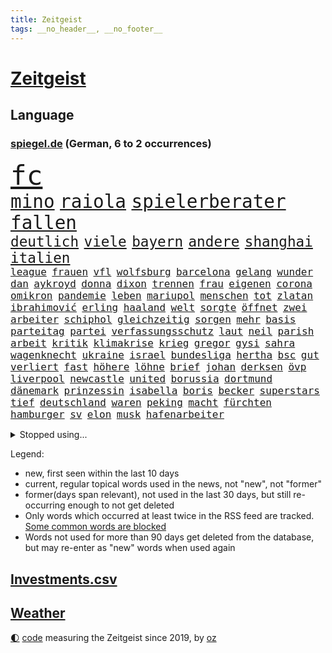 ```yaml
---
title: Zeitgeist
tags: __no_header__, __no_footer__
---
```


# [Zeitgeist](https://oliz.io/zeitgeist/)

## Language

<h3><a href="https://www.spiegel.de" target="_blank">spiegel.de</a> (German, 6 to 2 occurrences)</h3>
<p style="font-family:monospace">
<span style="font-size:32pt"><a href="news_links.html#fc" class="current">fc</a></span>
<br>
<span style="font-size:22pt"><a href="news_links.html#mino" class="new">mino</a></span>
<span style="font-size:22pt"><a href="news_links.html#raiola" class="new">raiola</a></span>
<span style="font-size:22pt"><a href="news_links.html#spielerberater" class="new">spielerberater</a></span>
<span style="font-size:22pt"><a href="news_links.html#fallen" class="current">fallen</a></span>
<br>
<span style="font-size:17pt"><a href="news_links.html#deutlich" class="current">deutlich</a></span>
<span style="font-size:17pt"><a href="news_links.html#viele" class="current">viele</a></span>
<span style="font-size:17pt"><a href="news_links.html#bayern" class="current">bayern</a></span>
<span style="font-size:17pt"><a href="news_links.html#andere" class="current">andere</a></span>
<span style="font-size:17pt"><a href="news_links.html#shanghai" class="current">shanghai</a></span>
<span style="font-size:17pt"><a href="news_links.html#italien" class="current">italien</a></span>
<br>
<span style="font-size:12pt"><a href="news_links.html#league" class="current">league</a></span>
<span style="font-size:12pt"><a href="news_links.html#frauen" class="current">frauen</a></span>
<span style="font-size:12pt"><a href="news_links.html#vfl" class="current">vfl</a></span>
<span style="font-size:12pt"><a href="news_links.html#wolfsburg" class="current">wolfsburg</a></span>
<span style="font-size:12pt"><a href="news_links.html#barcelona" class="current">barcelona</a></span>
<span style="font-size:12pt"><a href="news_links.html#gelang" class="current">gelang</a></span>
<span style="font-size:12pt"><a href="news_links.html#wunder" class="current">wunder</a></span>
<span style="font-size:12pt"><a href="news_links.html#dan" class="current">dan</a></span>
<span style="font-size:12pt"><a href="news_links.html#aykroyd" class="new">aykroyd</a></span>
<span style="font-size:12pt"><a href="news_links.html#donna" class="new">donna</a></span>
<span style="font-size:12pt"><a href="news_links.html#dixon" class="new">dixon</a></span>
<span style="font-size:12pt"><a href="news_links.html#trennen" class="current">trennen</a></span>
<span style="font-size:12pt"><a href="news_links.html#frau" class="current">frau</a></span>
<span style="font-size:12pt"><a href="news_links.html#eigenen" class="current">eigenen</a></span>
<span style="font-size:12pt"><a href="news_links.html#corona" class="current">corona</a></span>
<span style="font-size:12pt"><a href="news_links.html#omikron" class="current">omikron</a></span>
<span style="font-size:12pt"><a href="news_links.html#pandemie" class="current">pandemie</a></span>
<span style="font-size:12pt"><a href="news_links.html#leben" class="current">leben</a></span>
<span style="font-size:12pt"><a href="news_links.html#mariupol" class="current">mariupol</a></span>
<span style="font-size:12pt"><a href="news_links.html#menschen" class="current">menschen</a></span>
<span style="font-size:12pt"><a href="news_links.html#tot" class="current">tot</a></span>
<span style="font-size:12pt"><a href="news_links.html#zlatan" class="new">zlatan</a></span>
<span style="font-size:12pt"><a href="news_links.html#ibrahimović" class="new">ibrahimović</a></span>
<span style="font-size:12pt"><a href="news_links.html#erling" class="current">erling</a></span>
<span style="font-size:12pt"><a href="news_links.html#haaland" class="current">haaland</a></span>
<span style="font-size:12pt"><a href="news_links.html#welt" class="current">welt</a></span>
<span style="font-size:12pt"><a href="news_links.html#sorgte" class="current">sorgte</a></span>
<span style="font-size:12pt"><a href="news_links.html#öffnet" class="current">öffnet</a></span>
<span style="font-size:12pt"><a href="news_links.html#zwei" class="current">zwei</a></span>
<span style="font-size:12pt"><a href="news_links.html#arbeiter" class="current">arbeiter</a></span>
<span style="font-size:12pt"><a href="news_links.html#schiphol" class="new">schiphol</a></span>
<span style="font-size:12pt"><a href="news_links.html#gleichzeitig" class="current">gleichzeitig</a></span>
<span style="font-size:12pt"><a href="news_links.html#sorgen" class="current">sorgen</a></span>
<span style="font-size:12pt"><a href="news_links.html#mehr" class="current">mehr</a></span>
<span style="font-size:12pt"><a href="news_links.html#basis" class="current">basis</a></span>
<span style="font-size:12pt"><a href="news_links.html#parteitag" class="current">parteitag</a></span>
<span style="font-size:12pt"><a href="news_links.html#partei" class="current">partei</a></span>
<span style="font-size:12pt"><a href="news_links.html#verfassungsschutz" class="current">verfassungsschutz</a></span>
<span style="font-size:12pt"><a href="news_links.html#laut" class="current">laut</a></span>
<span style="font-size:12pt"><a href="news_links.html#neil" class="current">neil</a></span>
<span style="font-size:12pt"><a href="news_links.html#parish" class="new">parish</a></span>
<span style="font-size:12pt"><a href="news_links.html#arbeit" class="current">arbeit</a></span>
<span style="font-size:12pt"><a href="news_links.html#kritik" class="current">kritik</a></span>
<span style="font-size:12pt"><a href="news_links.html#klimakrise" class="current">klimakrise</a></span>
<span style="font-size:12pt"><a href="news_links.html#krieg" class="current">krieg</a></span>
<span style="font-size:12pt"><a href="news_links.html#gregor" class="current">gregor</a></span>
<span style="font-size:12pt"><a href="news_links.html#gysi" class="current">gysi</a></span>
<span style="font-size:12pt"><a href="news_links.html#sahra" class="current">sahra</a></span>
<span style="font-size:12pt"><a href="news_links.html#wagenknecht" class="current">wagenknecht</a></span>
<span style="font-size:12pt"><a href="news_links.html#ukraine" class="current">ukraine</a></span>
<span style="font-size:12pt"><a href="news_links.html#israel" class="current">israel</a></span>
<span style="font-size:12pt"><a href="news_links.html#bundesliga" class="current">bundesliga</a></span>
<span style="font-size:12pt"><a href="news_links.html#hertha" class="current">hertha</a></span>
<span style="font-size:12pt"><a href="news_links.html#bsc" class="current">bsc</a></span>
<span style="font-size:12pt"><a href="news_links.html#gut" class="current">gut</a></span>
<span style="font-size:12pt"><a href="news_links.html#verliert" class="current">verliert</a></span>
<span style="font-size:12pt"><a href="news_links.html#fast" class="current">fast</a></span>
<span style="font-size:12pt"><a href="news_links.html#höhere" class="current">höhere</a></span>
<span style="font-size:12pt"><a href="news_links.html#löhne" class="current">löhne</a></span>
<span style="font-size:12pt"><a href="news_links.html#brief" class="current">brief</a></span>
<span style="font-size:12pt"><a href="news_links.html#johan" class="current">johan</a></span>
<span style="font-size:12pt"><a href="news_links.html#derksen" class="new">derksen</a></span>
<span style="font-size:12pt"><a href="news_links.html#övp" class="current">övp</a></span>
<span style="font-size:12pt"><a href="news_links.html#liverpool" class="current">liverpool</a></span>
<span style="font-size:12pt"><a href="news_links.html#newcastle" class="new">newcastle</a></span>
<span style="font-size:12pt"><a href="news_links.html#united" class="current">united</a></span>
<span style="font-size:12pt"><a href="news_links.html#borussia" class="current">borussia</a></span>
<span style="font-size:12pt"><a href="news_links.html#dortmund" class="current">dortmund</a></span>
<span style="font-size:12pt"><a href="news_links.html#dänemark" class="current">dänemark</a></span>
<span style="font-size:12pt"><a href="news_links.html#prinzessin" class="new">prinzessin</a></span>
<span style="font-size:12pt"><a href="news_links.html#isabella" class="new">isabella</a></span>
<span style="font-size:12pt"><a href="news_links.html#boris" class="current">boris</a></span>
<span style="font-size:12pt"><a href="news_links.html#becker" class="current">becker</a></span>
<span style="font-size:12pt"><a href="news_links.html#superstars" class="current">superstars</a></span>
<span style="font-size:12pt"><a href="news_links.html#tief" class="current">tief</a></span>
<span style="font-size:12pt"><a href="news_links.html#deutschland" class="current">deutschland</a></span>
<span style="font-size:12pt"><a href="news_links.html#waren" class="current">waren</a></span>
<span style="font-size:12pt"><a href="news_links.html#peking" class="current">peking</a></span>
<span style="font-size:12pt"><a href="news_links.html#macht" class="current">macht</a></span>
<span style="font-size:12pt"><a href="news_links.html#fürchten" class="current">fürchten</a></span>
<span style="font-size:12pt"><a href="news_links.html#hamburger" class="current">hamburger</a></span>
<span style="font-size:12pt"><a href="news_links.html#sv" class="current">sv</a></span>
<span style="font-size:12pt"><a href="news_links.html#elon" class="current">elon</a></span>
<span style="font-size:12pt"><a href="news_links.html#musk" class="current">musk</a></span>
<span style="font-size:12pt"><a href="news_links.html#hafenarbeiter" class="new">hafenarbeiter</a></span>
</p>
<details>
<summary>Stopped using...</summary>
<p class="former" style="font-size:12pt">
andrea(556) rassismus(556) draußen(555) euphorie(555) exemplare(555) glück(555) analyse(554) coronaimpfstoff(554) erinnert(554) investieren(554) steigenden(554) virologe(554) alarm(553) ankündigung(553) awards(553) flugzeuge(553) ideen(553) rassistisch(553) sexuelle(553) tode(553) vorbild(553) 2016(552) achtelfinale(552) angeordnet(552) bedeuten(552) daraufhin(552) eingestuft(552) einzelnen(552) gemeinden(552) gerüchte(552) radikal(552) streiks(552) angeklagter(551) bildungsministerin(551) frühen(551) hört(551) islamischer(551) scheuer(551) schlag(551) summe(551) tiktok(551) versehentlich(551) viertel(551) wald(551) zuversicht(551) äußerst(551) überlebte(551) beschäftigten(550) flick(550) gehe(550) geschützt(550) griechenland(550) hansi(550) höchststand(550) konfrontiert(550) konzept(550) lust(550) stil(550) theater(550) unterzeichnet(550) befinden(549) infektionszahlen(549) mannes(549) rückschlag(549) verlängern(549) witz(549) anspruch(548) falls(548) lady(548) missachtet(548) passagiere(548) prüfung(548) reichte(548) usbehörden(548) vermeiden(548) weltmeister(548) alexej(547) angespannt(547) brasiliens(547) dauer(547) entsprechende(547) eröffnet(547) fort(547) hinnehmen(547) horst(547) hotel(547) ifoindex(547) locker(547) mathias(547) monatelang(547) nawalny(547) unterricht(547) verschiedene(547) verteilt(547) blieben(546) for(546) islamischen(546) kamera(546) lagen(546) moderna(546) myanmar(546) verschwunden(546) vorgeworfen(546) ausflug(545) krankenhäusern(545) kreis(545) woran(545) österreichischen(545) anthony(544) beschluss(544) bundestrainer(544) gebraucht(544) gewässern(544) langfristig(544) optimistisch(544) saarland(544) swetlana(544) vorübergehend(544) wieler(544) beteiligten(543) bundesweit(543) körperverletzung(543) mauer(543) notruf(543) psg(543) stellten(543) telekom(543) öfter(543) argumente(542) bolsonaro(542) dietmar(542) internen(542) jair(542) nominiert(542) sicherte(542) veranstalter(542) wies(542) allianz(541) brite(541) klinik(541) schönsten(541) tatverdächtigen(541) ursachen(541) usamerikaner(541) wähler(541) 94(540) anzeigen(540) digitale(540) grünheide(540) hofft(540) häufen(540) trennung(540) abgehört(539) aufgehoben(539) bekamen(539) dürfe(539) gehandelt(539) milliarde(539) nahen(539) opfers(539) umstrittenes(539) antisemitismus(538) islamisten(538) reagierte(538) umweltschützer(538) pflegekräfte(537) studien(537) tauchen(537) abgebrochen(536) klassiker(536) porsche(536) via(536) eklat(535) philipp(535) sendung(535) autoindustrie(534) haftbefehl(534) heil(534) ständig(534) ägypten(534) duisburg(533) kilometern(533) negative(533) offiziellen(533) schwerem(532) sehnsucht(532) virologen(532) william(532) richard(531) tim(531) haftstrafen(530) nachgewiesen(530) springen(530) vorn(530) abgelehnt(529) begeistert(529) limit(529) reduzieren(529) green(528) alexandra(527) bundesgerichtshof(527) rkichef(527) singapur(527) familienberater(526) not(526) präsenz(526) schneider(526) skeptisch(526) träume(526) architekt(525) eigenem(525) rasen(525) samstagmorgen(525) heftiger(524) iphone(524) kräfte(523) popstar(523) retter(523) umfragewerte(522) bester(521) dreieinhalb(521) unterschrieben(521) vorbereitung(521) angehörige(520) bezeichnete(520) jeff(520) landwirtschaft(520) angezeigt(519) enorme(519) folter(519) journalist(519) klimaziele(518) verfolger(518) akten(517) stahl(516) bartsch(514) vorläufig(514) abgeschlossen(513) albtraum(513) bundeswehrsoldaten(512) strafbar(512) spiegelredakteur(511) teilnehmern(511) apples(508) 91(507) identität(506) grüner(504) atomabkommen(500) eingeschaltet(500) vorlegen(498) engen(495) karlsruhe(495) verdoppelt(495) youtuber(495) entspannt(494) farbe(494) rache(492) zweck(492) inseln(491) absurd(489) jessica(485) psychischen(482) erben(477) nick(473) effekt(469) aufheben(468) sms(467) gewinne(447) tübinger(447) wucht(438) konfrontation(437) zwingend(437) autobauer(436) vereinbarung(435) singen(433) desinformation(432) bundesweiten(426) expräsidenten(423) 53jähriger(413) v(413) verlusten(413) konkreten(412) finanziellen(405) militärjunta(405) medaille(402) carlos(400) zurückgekehrt(398) promille(394) unverständnis(393) strebt(392) angefeindet(391) geimpften(388) drohschreiben(387) freizugeben(387) angebote(374) bewirbt(374) reisenden(365) enthalten(364) gewalttat(360) fußballstar(350) lediglich(336) gestanden(334) rebellen(332) nationaltrainer(330) anfangs(329) crystal(329) oldenburg(329) zurückzukehren(329) regierungskoalition(327) arbeitsmarkt(326) historikerin(325) bond(323) forscherin(317) maier(317) fossile(315) lehren(313) meilenstein(312) gezählt(310) aachen(307) bitteren(306) entstand(306) fassung(306) organisierten(303) spitzen(302) unterbinden(301) open(300) seither(295) aussterben(294) höherer(294) eröffnung(291) weltall(291) wussten(291) stehe(290) jamaika(289) leichten(287) volk(287) bauern(285) terroranschlag(284) fazit(281) kalte(281) abgerufen(278) ahmed(277) autoren(277) geldwäsche(277) tornado(276) verbunden(276) aufmerksam(275) erpressen(275) sätze(275) friedensnobelpreisträger(274) lebensgefahr(274) insbesondere(272) wikileaksgründer(270) gestalten(269) karlsruher(268) c(265) kyrgios(264) roter(264) vorliegen(264) voelchert(260) dauerte(259) 31jährige(257) landsleute(257) eure(255) fossilen(254) erfolgreichste(253) führten(253) weibliche(253) hochwasser(252) oberbayern(252) vertragsverlängerung(252) ungeimpften(250) halbleiter(249) sportlern(249) wellen(249) akzeptiert(247) stürme(243) abitur(242) angemeldet(241) norddeutschland(239) achtzigerjahren(238) besitzen(238) günstiges(238) achte(235) wendepunkt(233) gedränge(231) anlage(229) europäisches(229) gerissen(228) exemplar(227) einmarsch(226) konten(224) liebsten(224) polizeiwache(224) landwirte(223) teure(223) bombe(222) ausfälle(221) entfliehen(220) logistik(220) musikerin(218) kabuler(217) manfred(217) plänen(214) momente(213) harris(212) kamala(212) a3(211) anschlags(211) unterschiedlicher(211) atombombe(210) minderheiten(210) gewandt(209) vollstreckt(209) herrschten(208) stufe(208) gefiel(206) genie(206) unterziehen(206) schädliche(204) heimen(203) ifo(203) pazifik(202) spiegelkorrespondent(202) wiederholung(200) freiem(199) infektionsschutzgesetz(199) bruch(198) geschäftsführerin(198) geständnis(197) worum(197) oppositionspolitiker(196) betreten(195) wiederzubeleben(194) jüdischen(191) evergrande(189) psychologie(189) strategien(189) verirrt(189) ajax(188) basketballstar(187) engagieren(187) erneuerung(187) harald(187) skispringen(187) englisch(186) limburg(186) heizung(185) inhaftierte(185) höhle(184) gehofft(183) minus(183) schärferen(183) ungeimpfter(183) belangt(182) falschinformationen(182) fridays(182) future(182) videotest(182) deutschlandweit(181) erwärmung(181) gesundes(181) realen(181) siebenmal(180) filmbranche(179) spezielle(179) ukrainekonflikt(179) kosteten(177) unsicherheiten(175) wilde(175) winkel(175) arbeitskräfte(174) billigt(173) saal(173) betreibern(170) herunter(170) kombination(170) parteichefs(170) staates(170) kommuniziert(169) ölkrise(169) andrang(168) beantwortet(168) erkannte(168) exweltmeister(168) vereinbart(168) zahlungsausfall(168) bestehe(167) perspektive(167) abu(166) ampelparteien(164) absprachen(163) dhabi(163) faul(163) kampfjets(163) klimafreundlich(163) verwundert(162) lädt(161) vorwand(161) credit(160) eintraf(160) schülerin(160) suisse(160) töchtern(160) begleichen(159) oscarpreisträger(159) aneinandergeraten(158) ostdeutschland(158) schränken(158) genf(157) mitreden(157) ausweisung(156) europarat(155) hinterließ(155) kritikern(155) verleihung(155) milliardäre(154) organ(153) überragende(153) ausgeben(152) immobilienbesitzer(152) nationalgarde(151) stereotyp(151) weinen(151) gutachter(150) perfekt(149) simple(149) cduvorsitzende(148) chip(148) erheblichen(148) verkehrswende(148) gesundheitspolitiker(147) tobias(147) verschärften(147) deniz(146) mehrmals(146) prozesse(146) yücel(146) backen(145) 17jähriger(144) innen(144) referendum(144) filmt(143) tennisspielerin(141) tortur(141) entziehen(140) minderjähriger(140) 2028(139) arbeitskampf(139) cottbus(139) geringer(139) herber(139) todesstrafe(139) wirtschaftlich(139) zuverlässig(139) beteiligte(138) coronaisolation(138) coronahotspot(137) derzeitigen(137) lieferzeiten(137) verschoss(137) auswirkt(136) luftfahrtunternehmen(136) marode(136) außenministerium(135) längeren(135) unterbringung(134) erlaubte(133) qualifizieren(133) verunsicherung(133) vollsperrung(133) atomkraftwerke(132) designierten(132) stillen(132) taucht(132) vertrauliche(132) vorstandschef(132) seltener(131) fahrerlaubnis(130) zufall(129) einziger(128) wmteilnahme(128) ozean(127) 1995(125) farcrebellen(125) geteilt(125) kleinste(125) krokodil(125) architektur(124) böses(124) erwachen(124) südafrikanische(123) entschlossen(122) fpö(122) strikte(122) beliebten(121) geboostert(121) kalb(120) klimaerwärmung(120) verwaltungsgerichtshof(120) schwäbische(119) tatwaffe(119) profisport(118) einstufen(117) marcus(117) senior(117) erfolgt(116) leichtes(116) starkwatzinger(116) schiedsrichters(115) staatsbürger(115) verrat(115) überflüssig(115) überprüfung(115) entlang(114) entlarven(114) marius(114) wanken(114) arbeitsminister(113) erfurter(113) rasanten(113) ökosysteme(113) 68(111) frühe(111) skispringer(111) widmet(111) zoomcall(111) kultusministerkonferenz(109) rügt(109) amtsgeschäfte(108) begünstigen(108) buchenwald(108) einzig(108) passte(108) gefängnisstrafe(107) genial(107) 65jähriger(106) aufrüsten(106) betrachtet(106) g7staaten(106) oscar(106) pedro(106) ablösen(105) frist(105) renault(105) wackelt(105) nachweisen(104) verfassungsschützer(104) kühne(103) nachhaltige(103) schulleiter(102) energieversorgern(101) missbrauchsskandals(101) schlüssel(100) ausgewertet(99) erledigen(99) nadal(99) ungleich(99) 49jährige(98) asien(98) medium(98) passierte(98) verpflichtung(98) vorbereiten(98) ansprüche(97) emily(97) gesunden(97) tüte(97) widersprechen(97) augenzeugenberichte(96) biopic(96) friedensbewegung(96) krim(96) langzeitfolgen(96) ostflanke(96) schreckens(96) supermärkten(96) tätern(96) überwachen(96) cool(95) läuten(95) eurojackpot(94) highlight(94) kern(94) töne(94) ausgangssperre(93) etappe(92) spätere(92) wolf(92) bedeute(91) erlaubten(91) geortet(91) hidschab(91) holetschek(91) zeitgemäß(91) kitas(90) kurzfristige(90) neujahr(90) tel(90) versteigerung(90) 25000(89) brot(89) klärt(89) kobayashi(89) ryoyu(89) severin(89) aufwendig(88) dreimalige(88) einstellung(88) gefeierten(88) hai(88) hungersnöte(88) königlichen(88) tischtennis(88) usgouverneur(88) zweites(88) flüchtigen(87) gewünscht(87) malta(87) mild(87) beschäftigen(86) einfachen(86) landtagswahlen(86) tagelange(86) austritt(85) lebensmittelpreisen(85) mühsam(85) positioniert(85) 56jähriger(84) abgefahren(84) afghaninnen(84) babybauch(84) sky(84) stiftete(84) großbrand(83) organe(83) spitzenverband(83) ablegen(82) ausbreitenden(82) bahngleise(82) berichteten(82) erweitert(82) krachten(82) senats(82) schmerzhaft(81) verlangte(81) castillo(80) psychologe(80) stadtverwaltung(80) abgelenkt(79) integrieren(79) katars(79) tiefpunkt(79) angeschoben(78) ausraster(78) flüsse(78) sturms(78) banditen(77) befragte(77) danke(77) errungen(77) evergrandeaktien(77) leukämie(77) spendet(77) teilten(77) virusvarianten(77) waldstück(77) wurf(77) abfedern(76) arkadij(76) bekräftigen(76) euch(76) inlandsgeheimdienst(76) stephan(76) streiken(76) beyoncé(75) forschungsprojekt(75) nachhilfe(75) rüstungsgüter(75) antigentests(74) dresdner(74) gesundheitsamts(74) iraner(74) werften(74) 700000(73) abgebaut(73) entgeht(73) gefangenenlager(73) geplünderte(73) klagten(73) lei(73) schnellem(73) sofortprogramm(73) usvizepräsidentin(73) ausgegangen(72) grenzpolizisten(72) herausgefunden(72) royal(72) verschwindet(72) belgier(71) braut(71) fulminanten(71) giglio(71) klagte(71) schrecklichen(71) synagoge(71) tübingen(71) bildungsgewerkschaft(70) bürgerkrieg(70) dieselpreise(70) einstufung(70) erfolgreichster(70) gew(70) gezwungen(70) kontinents(70) putinkritiker(70) reichensteuer(70) spioniert(70) tourist(70) untreue(70) wegkommen(70) 61jährige(69) hagener(69) konsumenten(69) kriegsangst(69) mobilfunkanbieter(69) nasser(69) satellitenaufnahmen(69) überwachungskameras(69) diebstahl(68) drogeneinfluss(68) forster(68) lernte(68) m(68) maltas(68) verweisen(68) zuhause(68) folgenden(67) überfällt(67) abgedockt(66) auszuschließen(66) führer(66) hässlich(66) jemenkrieg(66) journalismus(66) sean(66) washingtons(66) ökologische(66) ehrendoktortitel(65) pass(65) putingegner(65) straflager(65) österreicher(65) bekanntes(64) cowboys(64) europameisterschaft(64) feldzug(64) italiener(64) meth(64) söderholm(64) verderben(64) vwtochter(64) wahrnehmung(64) abgeschossen(63) drahtzieher(63) flughäfen(63) franzose(63) geschlossenheit(63) kampfflugzeuge(63) kok(63) pjöngjang(63) routiniert(63) staatsgefährdenden(63) abgeschnitten(62) gespaltene(62) preissprünge(62) einmalige(61) fraglich(61) machu(61) n(61) picchu(61) schenk(61) schnitten(61) siegeszug(61) tahiti(61) viktoria(61) vorrangig(61) collins(60) gymnasium(60) hessenthaler(60) juwelendiebstahl(60) lächerlich(60) nonnenwerth(60) staatskanzlei(60) unangenehm(60) benachteiligung(59) einmarsches(59) hilfsaktion(59) idaroberstein(59) sabotageversuch(59) wohlstand(59) zitierte(59) a24(58) assanges(58) jahrtausends(58) marc(58) überraschungen(58) a100(57) dazn(57) peinlichkeit(57) penn(57) zensur(57) airports(56) geltend(56) verdankt(56) abzugreifen(55) begründete(55) bezaubernde(55) bundespräsidialamt(55) celsius(55) entweder(55) fehlern(55) häufigste(55) schicke(55) verwaltung(55) zögerlichen(55) betreuer(54) handballstar(54) neuseeländische(54) ruinen(54) unwetter(54) versteckspiel(54) zweierlei(54) hörten(53) privatjet(53) zucker(53) amtsarzt(52) südstaaten(52) terroranschläge(52) visabeschränkungen(52) gefehlt(51) jacht(51) negativtrend(51) parlamentswahl(51) profite(51) schülern(51) statements(51) stichprobe(51) 40000(50) abseits(50) amazongründer(50) belarussen(50) bezos(50) drach(50) maersk(50) reemtsmaentführer(50) triumphiert(50) zuschlag(50) ampelplänen(49) jemenitischen(49) kölntatort(49) road(49) abschließen(48) lastwagenfahrern(48) peace(48) sofortigen(48) zurückkehrte(48) donata(47) doppelmord(47) errichtung(47) gekennzeichnet(47) hopfen(47) leak(47) musikwelt(47) sportlerin(47) böhmermann(46) fertigen(46) knochenbrüche(46) stadtautobahn(46) absagen(45) autofahrerin(45) ernsthaft(45) heizsysteme(45) nordkoreanische(45) realitystar(45) spdchef(45) urlauber(45) wirtschaftsweise(45) 132(44) einsam(44) kippen(44) kuh(44) maus(44) müllerwesternhagen(44) spitzenkandidatin(44) sonderbeauftragten(43) usrockband(43) dünger(42) hochtouren(42) ibizavideos(42) mittagspause(42) rechtfertigung(42) steigert(42) traut(42) ablauf(41) abschnitt(41) analysen(41) aufzudecken(41) erging(41) kellern(41) lehrplan(41) lkwfahrern(41) oscarnacht(41) oscarverleihung(41) pässen(41) vermeintlichem(41) 20drohschreiben(40) bemühungen(40) disney(40) entfällt(40) herrn(40) nsu(40) scott(40) verbrauch(40) 20prozess(39) bildband(39) nominierten(39) sklaverei(39) travis(39) umgerechnet(39) verfasser(39) vorsieht(39) ähnlichen(39) bemängelt(38) beträchtlich(38) eilantrag(38) first(38) kairo(38) öde(38) assistenztrainer(37) auswanderern(37) fragwürdigen(37) freizeitparks(37) freundschaft(37) litt(37) schwache(37) 550(36) diplomatischer(36) overmars(36) reallöhne(36) u(36) werfer(36) schläger(35) sportwagentochter(35) studierten(35) zertrümmert(35) aktiviert(34) bloßgestellt(34) bodentruppen(34) politikwissenschaftler(34) sperrungen(34) disneykonzern(33) importen(33) montagmorgen(33) rastet(33) unerwartete(33) bauminister(32) esch(32) raketenangriffen(32) risse(32) steuersenkungen(32) wettkämpfe(32) trollen(31) zügig(31) eukollegen(30) natopartner(30) neuankömmlinge(30) neuartigen(30) persiflage(30) absolvieren(29) atomabkommens(29) chefdirigenten(29) fighters(29) foo(29) gläubiger(29) hergestellt(29) kreuzt(29) kriegsgegner(29) regelmäßige(29) sanktioniert(29) verteidigungsbündnis(29) währenddessen(29) autorennen(28) einzigartig(28) gemalt(28) hauptsponsor(28) kampflos(28) verschleierung(28) exodus(27) importe(27) rechneten(27) schlagkräftig(27) sicherung(27) atomkraftwerks(26) finnische(26) führe(26) koffer(26) konzerthäuser(26) merkt(26) panzerfäuste(26) stoff(26) tarifverhandlungen(26) dog(25) isaac(25) jodtabletten(25) krisenzeiten(25) schwachen(25) sevilla(25) verjährung(25) 11000(24) sportverbände(24) tatzeitpunkt(24) wettern(24) zerbombten(24) zofft(24) zähen(24) erbitterten(23) gasexporte(23) rapide(23) 35jähriger(22) amazonasregenwald(22) anpassung(22) einschränkung(22) künstlerinnen(22) teslawerk(22) zentralmexiko(22) ölkonzern(22) 43jährige(21) schmerzen(21) andrzej(20) argumentiert(20) atomruine(20) duda(20) gefangenschaft(20) hausdurchsuchungen(20) kriegsflüchtlingen(20) militärexperte(20) modern(20) sicherheitspolitik(20) simone(20) unfreundlicher(20) vietnamese(20) 340000(19) ausgearbeitet(19) energieabhängigkeit(19) friedensmission(19) korsika(19) krone(19) mädchens(19) cduministerpräsident(18) hackergruppe(18) psychologen(18) sumy(18) angelastet(17) clanmilieu(17) fachteam(17) regimewechsel(17) zerreißprobe(17) eugipfel(16) fotoprojekt(16) geschäftsleute(16) klassenzimmer(16) modernen(16) raja(16) scout(16) terrorisiert(16) zerocovidstrategie(16) einfuhren(15) staatsbürgerschaft(15) co₂ausstoß(14) graue(14) hochstaplerin(14) regie(14) staub(14) warnstreiks(14) bundle(13) dune(13) reduzierung(13) schusswaffe(13) anatolij(12) bestehenden(12) fußballklubs(12) geburtsklinik(12) inhaftiert(12) naivität(12) selenskyjrede(12) beigesetzt(11) rauch(11) touren(11) volumen(11) wahlkreise(11)
</p>
</details>
<p>Legend:
<ul>
<li><span class="new">new</span>, first seen within the last 10 days</li>
<li><span class="current">current</span>, regular topical words used in the news, not "new", not "former"</li>
<li><span class="former">former(days span relevant)</span>, not used in the last 30 days, but still re-occurring enough to not get deleted</li>
<li>Only words which occurred at least twice in the RSS feed are tracked. <a href="language/filters.py">Some common words are blocked</a></li>
<li>Words not used for more than 90 days get deleted from the database, but may re-enter as "new" words when used again</li>
</ul>
</p>

## [Investments](investments.html)[.csv](investments.csv)

## [Weather](weather.html)

<footer>
<a href="javascript:toggleTheme()" class="nav">🌓</a>
<a href="https://github.com/ooz/zeitgeist">code</a> measuring the Zeitgeist since 2019, by <a href="https://oliz.io">oz</a>
</footer>
